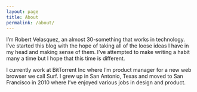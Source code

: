 ```yaml
---
layout: page
title: About
permalink: /about/
---
```


I’m Robert Velasquez, an almost 30-something that works in technology. I’ve started this blog with the hope of taking all of the loose ideas I have in my head and making sense of them. I’ve attempted to make writing a habit many a time but I hope that this time is different.

I currently work at BitTorrent Inc where I’m product manager for a new web browser we call Surf. I grew up in San Antonio, Texas and moved to San Francisco in 2010 where I’ve enjoyed various jobs in design and product.
